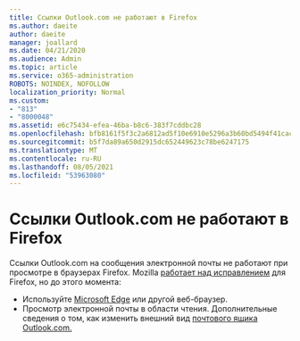 ```yaml
---
title: Ссылки Outlook.com не работают в Firefox
ms.author: daeite
author: daeite
manager: joallard
ms.date: 04/21/2020
ms.audience: Admin
ms.topic: article
ms.service: o365-administration
ROBOTS: NOINDEX, NOFOLLOW
localization_priority: Normal
ms.custom:
- "813"
- "8000048"
ms.assetid: e6c75434-efea-46ba-b8c6-383f7cddbc28
ms.openlocfilehash: bfb8161f5f3c2a6812ad5f10e6910e5296a3b60bd5494f41cac6d883dc821d1d
ms.sourcegitcommit: b5f7da89a650d2915dc652449623c78be6247175
ms.translationtype: MT
ms.contentlocale: ru-RU
ms.lasthandoff: 08/05/2021
ms.locfileid: "53963080"
---
```

# <a name="links-in-outlookcom-dont-work-in-firefox"></a>Ссылки Outlook.com не работают в Firefox

Ссылки Outlook.com на сообщения электронной почты не работают при просмотре в браузерах Firefox. Mozilla [работает над исправлением](https://go.microsoft.com/fwlink/p/?linkid=2001502&amp;clcid=0x409) для Firefox, но до этого момента:
  
- Используйте [Microsoft Edge](https://go.microsoft.com/fwlink/p/?linkid=2001503&amp;clcid=0x409) или другой веб-браузер.
- Просмотр электронной почты в области чтения. Дополнительные сведения о том, как изменить внешний вид [почтового ящика Outlook.com.](https://support.office.com/article/b41c2ecb-f23c-42b3-b7f8-659646d5e58c?wt.mc_id=Office_Outlook_com_Alchemy)
